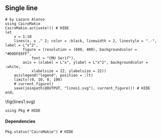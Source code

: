 <!--This file was generated, do not modify it.-->
## Single line

````julia:ex1
# by Lazaro Alonso
using CairoMakie
CairoMakie.activate!() # HIDE
let
    x = 1:10
    lines(x, x .^ 2; color = :black, linewidth = 2, linestyle = ".-", label = L"x^2",
        figure = (resolution = (600, 400), backgroundcolor = "#D0DFE6FF",
            font = "CMU Serif"),
        axis = (xlabel = L"x", ylabel = L"x^2", backgroundcolor = :white,
            xlabelsize = 22, ylabelsize = 22))
    axislegend("legend", position = :lt)
    limits!(0, 10, 0, 100)
    # current_figure()
    save(joinpath(@OUTPUT, "lines1.svg"), current_figure()) # HIDE
end;
````

\fig{lines1.svg}

````julia:ex2
using Pkg # HIDE
````

#### Dependencies

````julia:ex3
Pkg.status("CairoMakie") # HIDE
````

